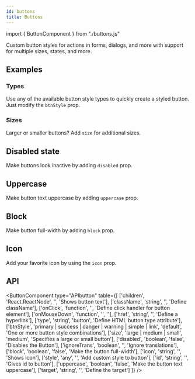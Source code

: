 ```yaml
---
id: buttons
title: Buttons
---
```


import { ButtonComponent } from "./buttons.js"

<p>Custom button styles for actions in forms, dialogs, and more with support for multiple sizes, states, and more.</p>

## Examples

### Types

<p>Use any of the available button style types to quickly create a styled button. Just modify the <code>btnStyle</code> prop.</p>
<ButtonComponent type="btnStyle" buttons={['Primary', 'Success', 'Danger', 'Warning', 'Simple', 'Link']} />

### Sizes

<p>Larger or smaller buttons? Add <code>size</code> for additional sizes.</p>
<ButtonComponent type="size" buttons={['Large', 'Medium', 'Small']} />

## Disabled state

<p>Make buttons look inactive by adding <code>disabled</code> prop.</p>
<ButtonComponent type="disabled" buttons={['Disabled']} />

## Uppercase

<p>Make button text uppercase by adding <code>uppercase</code> prop.</p>
<ButtonComponent type="uppercase" buttons={['Uppercase']} />

## Block

<p>Make button full-width by adding <code>block</code> prop.</p>
<ButtonComponent type="block" buttons={['Block']} />

## Icon

<p>Add your favorite icon by using the <code>icon</code> prop.</p>
<ButtonComponent type="icon" buttons={['Primary', 'Success', 'Danger', 'Warning', 'Simple', 'Link']} icons={['envelope-alt', 'check-circle', 'times-circle', 'exclamation-triangle', 'info-circle', 'link']} />

## API

<ButtonComponent type="APIbutton" table={[
    ['children', 'React.ReactNode', '', 'Shows button text'],
    ['className', 'string', '', 'Define className'],
    ['onClick', 'function', '', 'Define click handler for button element'],
    ['onMouseDown', 'function', '', ''],
    ['href', 'string', '', 'Define a hyperlink'],
    ['type', 'string', 'button', 'Define HTML button type attribute'],
    ['btnStyle', 'primary | success | danger | warning | simple | link', 'default', 'One or more button style combinations'],
    ['size', 'large | medium | small', 'medium', 'Specifies a large or small button'],
    ['disabled', 'boolean', 'false', 'Disables the Button'],
    ['ignoreTrans', 'boolean', '', 'Ignore translations'],
    ['block', 'boolean', 'false', 'Make the button full-width'],
    ['icon', 'string', '', 'Shows icon'],
    ['style', 'any', '', 'Add custom style to button'],
    ['id', 'string', '', 'Gives id to button'],
    ['uppercase', 'boolean', 'false', 'Make the button text uppercase'],
    ['target', 'string', '', 'Define the target']
]} />